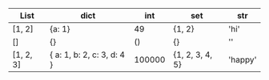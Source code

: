 | List      | dict                       | int    | set             | str     |
| --------- | -------------------------- | ------ | --------------- | ------- |
| [1, 2]    | {a: 1}                     | 49     | {1, 2}          | 'hi'    |
| []        | {}                         | ()     | {}              | ''      |
| [1, 2, 3] | { a: 1, b: 2, c: 3, d: 4 } | 100000 | {1, 2, 3, 4, 5} | 'happy' |

